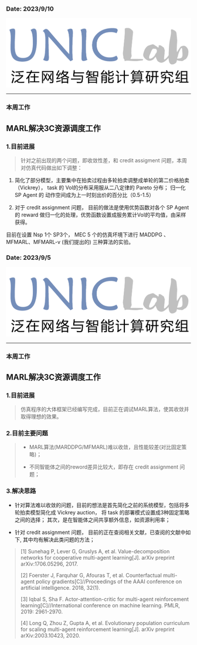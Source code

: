 ### Date: 2023/9/10

[![sample-image](./IMG_7998.png)](https://unic.xidian.edu.cn/ "西安电子科技大学泛在网络与智能计算研究组")

------------------------------------------------
### 本周工作

## MARL解决3C资源调度工作

### 1.目前进展
>  针对之前出现的两个问题，即收敛性差，和 credit assigment 问题，本周对仿真代码做出如下调整：

1. 简化了部分模型，主要集中在拍卖过程由多轮拍卖调整成单轮的第二价格拍卖（Vickrey）， task 的 VoI的分布采用服从二八定律的 Pareto 分布； 归一化 SP Agent 的 动作空间成为上一时刻出价的百分比（0.5-1.5）

2. 对于 credit assignment 问题， 目前的做法是使用优势函数对各个 SP Agent 的 reward 做归一化的处理，优势函数设置成服务累计VoI的平均值，由采样获得。

目前在设置 Nsp 1个 SP3个， MEC 5 个的仿真坏境下进行 MADDPG 、MFMARL、MFMARL-v (我们提出的) 三种算法的实验。



### Date: 2023/9/5

[![sample-image](./IMG_7998.png)](https://unic.xidian.edu.cn/ "西安电子科技大学泛在网络与智能计算研究组")

------------------------------------------------
### 本周工作

## MARL解决3C资源调度工作

### 1.目前进展
> 仿真程序的大体框架已经编写完成，目前正在调试MARL算法，使其收敛并取得理想的效果。

### 2.目前主要问题
> - MARL算法(MARDDPG/MFMARL)难以收敛，且性能较差(对比固定策略)；
> 
> - 不同智能体之间的reword差异比较大，即存在 credit assignment 问题；

### 3.解决思路

- 针对算法难以收敛的问题，目前的想法是首先简化之前的系统模型，包括将多轮拍卖模型简化成 Vickrey auction， 将 task 的部署模式设置成3种固定策略之间的选择； 其次，是在智能体之间共享额外信息，如资源利用率；

- 针对 credit assignment 问题， 目前的正在查阅相关文献，已查阅的文献中如下, 其中均有解决此类问题的方法；

> [1] Sunehag P, Lever G, Gruslys A, et al. Value-decomposition networks for cooperative multi-agent learning[J]. arXiv preprint arXiv:1706.05296, 2017.
> 
> [2] Foerster J, Farquhar G, Afouras T, et al. Counterfactual multi-agent policy gradients[C]//Proceedings of the AAAI conference on artificial intelligence. 2018, 32(1).
> 
> [3] Iqbal S, Sha F. Actor-attention-critic for multi-agent reinforcement learning[C]//International conference on machine learning. PMLR, 2019: 2961-2970.
> 
> [4] Long Q, Zhou Z, Gupta A, et al. Evolutionary population curriculum for scaling multi-agent reinforcement learning[J]. arXiv preprint arXiv:2003.10423, 2020.
